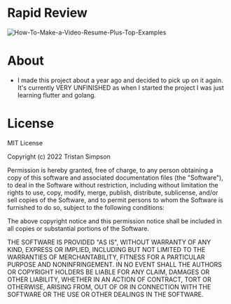 # Rapid Review
![How-To-Make-a-Video-Resume-Plus-Top-Examples](https://user-images.githubusercontent.com/75189508/187347877-4ab2bc56-0c5b-47f7-9f80-ebc648fb722f.png)

# About
- I made this project about a year ago and decided to pick up on it again. It's currently VERY UNFINISHED as when I started the project I was just learning flutter and golang.

# License
MIT License

Copyright (c) 2022 Tristan Simpson

Permission is hereby granted, free of charge, to any person obtaining a copy of this software and associated documentation files (the "Software"), to deal in the Software without restriction, including without limitation the rights to use, copy, modify, merge, publish, distribute, sublicense, and/or sell copies of the Software, and to permit persons to whom the Software is furnished to do so, subject to the following conditions:

The above copyright notice and this permission notice shall be included in all copies or substantial portions of the Software.

THE SOFTWARE IS PROVIDED "AS IS", WITHOUT WARRANTY OF ANY KIND, EXPRESS OR IMPLIED, INCLUDING BUT NOT LIMITED TO THE WARRANTIES OF MERCHANTABILITY, FITNESS FOR A PARTICULAR PURPOSE AND NONINFRINGEMENT. IN NO EVENT SHALL THE AUTHORS OR COPYRIGHT HOLDERS BE LIABLE FOR ANY CLAIM, DAMAGES OR OTHER LIABILITY, WHETHER IN AN ACTION OF CONTRACT, TORT OR OTHERWISE, ARISING FROM, OUT OF OR IN CONNECTION WITH THE SOFTWARE OR THE USE OR OTHER DEALINGS IN THE SOFTWARE.
